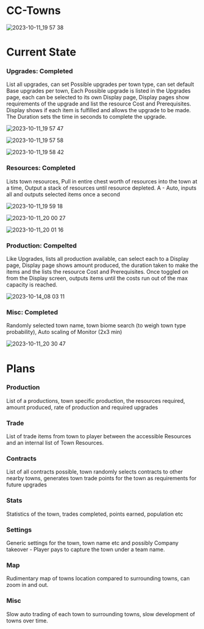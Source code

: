 # CC-Towns
![2023-10-11_19 57 38](https://github.com/Quackers29/CC-Towns/assets/11053436/10cdbb2f-fdda-4f29-a7a4-6d07c8116f14)

# Current State
  ### Upgrades: Completed
  List all upgrades, can set Possible upgrades per town type, can set default Base upgrades per town,
  Each Possible upgrade is listed in the Upgrades page, each can be selected to its own Display page,
  Display pages show requirements of the upgrade and list the resource Cost and Prerequisites.
  Display shows if each item is fulfilled and allows the upgrade to be made. The Duration sets the time in seconds to complete the upgrade.
  
![2023-10-11_19 57 47](https://github.com/Quackers29/CC-Towns/assets/11053436/b2893b65-7fda-4a2b-bc7b-bdf9ee95a086)

![2023-10-11_19 57 58](https://github.com/Quackers29/CC-Towns/assets/11053436/daea7423-d0cf-433d-a174-69ab5b4949c8)

![2023-10-11_19 58 42](https://github.com/Quackers29/CC-Towns/assets/11053436/cef4b9c9-e137-48b4-9a01-58a5632feb06)
  
  ### Resources: Completed
  Lists town resources, Pull in entire chest worth of resources into the town at a time, Output a stack of resources until resource depleted.
  A - Auto, inputs all and outputs selected items once a second 
  
![2023-10-11_19 59 18](https://github.com/Quackers29/CC-Towns/assets/11053436/b423425e-9673-4e9b-8cc5-58d5bea5bf74)

![2023-10-11_20 00 27](https://github.com/Quackers29/CC-Towns/assets/11053436/aa749481-3984-4151-8a08-3c0a7168f2f0)

![2023-10-11_20 01 16](https://github.com/Quackers29/CC-Towns/assets/11053436/1defc039-2001-420e-a595-b782ed4b472d)

  ### Production: Compelted
  Like Upgrades, lists all production available, can select each to a Display page, 
  Display page shows amount produced, the duration taken to make the items and the lists the resource Cost and Prerequisites.
  Once toggled on from the Display screen, outputs items until the costs run out of the max capacity is reached.

![2023-10-14_08 03 11](https://github.com/Quackers29/CC-Towns/assets/11053436/bd273309-e8aa-4f32-a724-fe69c840bd2c)

  
  ### Misc: Completed
  Randomly selected town name, town biome search (to weigh town type probability), Auto scaling of Monitor (2x3 min)
  
![2023-10-11_20 30 47](https://github.com/Quackers29/CC-Towns/assets/11053436/8b2deb60-fbae-4249-9b1e-10cf7921101d)


# Plans
  ### Production
  List of a productions, town specific production, the resources required, amount produced, rate of production and required upgrades
  ### Trade
  List of trade items from town to player between the accessible Resources and an internal list of Town Resources.
  ### Contracts
  List of all contracts possible, town randomly selects contracts to other nearby towns, generates town trade points for the town as requirements for future upgrades
  ### Stats
  Statistics of the town, trades completed, points earned, population etc
  ### Settings
  Generic settings for the town, town name etc and possibly Company takeover - Player pays to capture the town under a team name.
  ### Map 
  Rudimentary map of towns location compared to surrounding towns, can zoom in and out.
  
  ### Misc
  Slow auto trading of each town to surrounding towns, slow development of towns over time.
